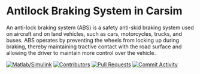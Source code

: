 # **Antilock Braking System in Carsim**

An anti-lock braking system (ABS) is a safety anti-skid braking system used on aircraft and on land vehicles, such as cars, motorcycles, trucks, and buses. ABS operates by preventing the wheels from locking up during braking, thereby maintaining tractive contact with the road surface and allowing the driver to maintain more control over the vehicle.

[![Matlab/Simulink](https://img.shields.io/static/v1?label=Matlab&message=Simulink&color=96D1AA&logo=github)](https://www.mathworks.com/)
[![Contributors](https://img.shields.io/github/contributors/NguyenTuChung01/AntilockBrakingSystemInCarsim)](https://github.com/MOBATSim/MOBATSim/graphs/contributors)
[![Pull Requests](https://img.shields.io/github/issues-pr-closed/NguyenTuChung01/AntilockBrakingSystemInCarsim?color=g&logoColor=0)](https://github.com/NguyenTuChung01/AntilockBrakingSystemInCarsim/pulls)
[![Commit Activity](https://img.shields.io/github/commit-activity/m/NguyenTuChung01/AntilockBrakingSystemInCarsim)](https://github.com/NguyenTuChung01/AntilockBrakingSystemInCarsim/pulse)
